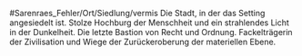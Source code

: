 #Sarenraes_Fehler/Ort/Siedlung/vermis
Die Stadt, in der das Setting angesiedelt ist. Stolze Hochburg der Menschheit und ein strahlendes Licht in der Dunkelheit. Die letzte Bastion von Recht und Ordnung. Fackelträgerin der Zivilisation und Wiege der Zurückeroberung der materiellen Ebene.
